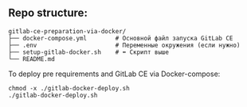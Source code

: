 ## Repo structure:
```
gitlab-ce-preparation-via-docker/
├── docker-compose.yml        # Основной файл запуска GitLab CE
├── .env                      # Переменные окружения (если нужно)
├── setup-gitlab-docker.sh    # ⬅ Скрипт выше
└── README.md
```

To deploy pre requirements and GitLab CE via Docker-compose:

```
chmod -x ./gitlab-docker-deploy.sh
./gitlab-docker-deploy.sh
```